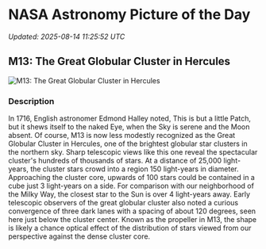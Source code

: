 # NASA Astronomy Picture of the Day

_Updated: 2025-08-14 11:25:52 UTC_

## M13: The Great Globular Cluster in Hercules

![M13: The Great Globular Cluster in Hercules](https://apod.nasa.gov/apod/image/2508/lrg_ngc6205_1024.jpg)

### Description

In 1716, English astronomer Edmond Halley noted, This is but a little Patch, but it shews itself to the naked Eye, when the Sky is serene and the Moon absent. Of course, M13 is now less modestly recognized as the Great Globular Cluster in Hercules, one of the brightest globular star clusters in the northern sky. Sharp telescopic views like this one reveal the spectacular cluster's hundreds of thousands of stars. At a distance of 25,000 light-years, the cluster stars crowd into a region 150 light-years in diameter. Approaching the cluster core, upwards of 100 stars could be contained in a cube just 3 light-years on a side. For comparison with our neighborhood of the Milky Way, the closest star to the Sun is over 4 light-years away. Early telescopic observers of the great globular cluster also noted a curious convergence of three dark lanes with a spacing of about 120 degrees, seen here just below the cluster center.  Known as the propeller in M13, the shape is likely a chance optical effect of the distribution of stars viewed from our perspective against the dense cluster core.

